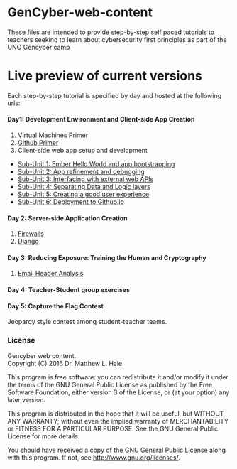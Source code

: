 # GenCyber-web-content
These files are intended to provide step-by-step self paced tutorials to teachers seeking to learn about cybersecurity first principles as part of the UNO Gencyber camp

# Live preview of current versions
Each step-by-step tutorial is specified by day and hosted at the following urls:

#### Day1: Development Environment and Client-side App Creation
1. Virtual Machines Primer  
2. [Github Primer](./day1/github-primer.md)
3. Client-side web app setup and development
  * [Sub-Unit 1: Ember Hello World and app bootstrapping](https://htmlpreview.github.io/?https://github.com/MLHale/GenCyber-web-content/blob/master/day1/day1.html#task1)  
  * [Sub-Unit 2: App refinement and debugging](https://htmlpreview.github.io/?https://github.com/MLHale/GenCyber-web-content/blob/master/day1/day1.html#task11)  
  * [Sub-Unit 3: Interfacing with external web APIs](https://htmlpreview.github.io/?https://github.com/MLHale/GenCyber-web-content/blob/master/day1/day1.html#task14)  
  * [Sub-Unit 4: Separating Data and Logic layers](https://htmlpreview.github.io/?https://github.com/MLHale/GenCyber-web-content/blob/master/day1/day1.html#task15)  
  * [Sub-Unit 5: Creating a good user experience](https://htmlpreview.github.io/?https://github.com/MLHale/GenCyber-web-content/blob/master/day1/day1.html#task16)  
  * [Sub-Unit 6: Deployment to Github.io](https://htmlpreview.github.io/?https://github.com/MLHale/GenCyber-web-content/blob/master/day1/day1.html#task21)  

#### Day 2: Server-side Application Creation
1. [Firewalls](./day2/day2-firewalls-iptables.md)  
2. [Django](http://htmlpreview.github.com/?https://github.com/MLHale/GenCyber-web-content/blob/master/day2/day2.html)  

#### Day 3: Reducing Exposure: Training the Human and Cryptography
1. [Email Header Analysis](./day3/day3-se-headeranalysis.md)  

#### Day 4: Teacher-Student group exercises


#### Day 5: Capture the Flag Contest
Jeopardy style contest among student-teacher teams.


### License  
Gencyber web content.  
Copyright (C) 2016  Dr. Matthew L. Hale  

This program is free software: you can redistribute it and/or modify
it under the terms of the GNU General Public License as published by
the Free Software Foundation, either version 3 of the License, or
(at your option) any later version.

This program is distributed in the hope that it will be useful,
but WITHOUT ANY WARRANTY; without even the implied warranty of
MERCHANTABILITY or FITNESS FOR A PARTICULAR PURPOSE.  See the
GNU General Public License for more details.

You should have received a copy of the GNU General Public License
along with this program.  If not, see <http://www.gnu.org/licenses/>.

